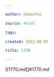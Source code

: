 ```yaml
---

author: ohmanfoo

source: #todo

tags: 

created: 2022-08-07

title: 1770

---
```

[[1770.md]]#1770.md